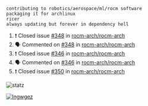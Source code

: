 ```
contributing to robotics/aerospace/ml/rocm software
packaging it for archlinux
ricer
always updating but forever in dependency hell
```

<!--START_SECTION:activity-->
1. ❗️ Closed issue [#348](https://github.com//rocm-arch/rocm-arch/issues/348) in [rocm-arch/rocm-arch](https://github.com//rocm-arch/rocm-arch)
2. 🗣 Commented on [#348](https://github.com//rocm-arch/rocm-arch/issues/348) in [rocm-arch/rocm-arch](https://github.com//rocm-arch/rocm-arch)
3. ❗️ Closed issue [#346](https://github.com//rocm-arch/rocm-arch/issues/346) in [rocm-arch/rocm-arch](https://github.com//rocm-arch/rocm-arch)
4. 🗣 Commented on [#346](https://github.com//rocm-arch/rocm-arch/issues/346) in [rocm-arch/rocm-arch](https://github.com//rocm-arch/rocm-arch)
5. ❗️ Closed issue [#350](https://github.com//rocm-arch/rocm-arch/issues/350) in [rocm-arch/rocm-arch](https://github.com//rocm-arch/rocm-arch)
<!--END_SECTION:activity-->


![statz](https://github-readme-stats.vercel.app/api?username=acxz&include_all_commits=true&show_icons=true)

[![lngwgez](https://github-readme-stats.vercel.app/api/top-langs/?username=acxz&layout=compact)](https://github.com/acxz/github-readme-stats)


<!--
**acxz/acxz** is a ✨ _special_ ✨ repository because its `README.md` (this file) appears on your GitHub profile.

Here are some ideas to get you started:

- 🔭 I’m currently working on ...
- 🌱 I’m currently learning ...
- 👯 I’m looking to collaborate on ...
- 🤔 I’m looking for help with ...
- 💬 Ask me about ...
- 📫 How to reach me: ...
- 😄 Pronouns: ...
- ⚡ Fun fact: ...
-->
